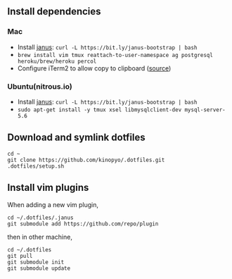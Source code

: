 ## Install dependencies

### Mac

- Install [janus](https://github.com/carlhuda/janus): `curl -L https://bit.ly/janus-bootstrap | bash`
- `brew install vim tmux reattach-to-user-namespace ag postgresql heroku/brew/heroku percol`
- Configure iTerm2 to allow copy to clipboard ([source](https://github.com/tmux-plugins/tmux-yank#macos))

### Ubuntu(nitrous.io)

- Install [janus](https://github.com/carlhuda/janus): `curl -L https://bit.ly/janus-bootstrap | bash`
- `sudo apt-get install -y tmux xsel libmysqlclient-dev mysql-server-5.6`

## Download and symlink dotfiles

```
cd ~
git clone https://github.com/kinopyo/.dotfiles.git
.dotfiles/setup.sh
```

## Install vim plugins

When adding a new vim plugin,

```
cd ~/.dotfiles/.janus
git submodule add https://github.com/repo/plugin
```

then in other machine,

```
cd ~/.dotfiles
git pull
git submodule init
git submodule update
```
